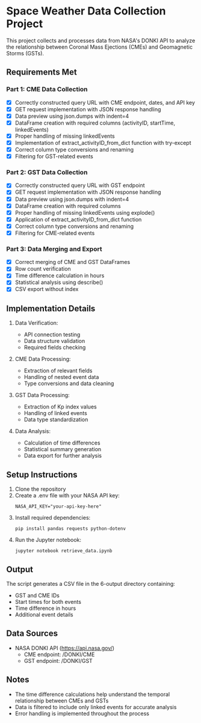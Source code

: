 # Space Weather Data Collection Project

This project collects and processes data from NASA's DONKI API to analyze the relationship between Coronal Mass Ejections (CMEs) and Geomagnetic Storms (GSTs).

## Requirements Met

### Part 1: CME Data Collection
- [x] Correctly constructed query URL with CME endpoint, dates, and API key
- [x] GET request implementation with JSON response handling
- [x] Data preview using json.dumps with indent=4
- [x] DataFrame creation with required columns (activityID, startTime, linkedEvents)
- [x] Proper handling of missing linkedEvents
- [x] Implementation of extract_activityID_from_dict function with try-except
- [x] Correct column type conversions and renaming
- [x] Filtering for GST-related events

### Part 2: GST Data Collection
- [x] Correctly constructed query URL with GST endpoint
- [x] GET request implementation with JSON response handling
- [x] Data preview using json.dumps with indent=4
- [x] DataFrame creation with required columns
- [x] Proper handling of missing linkedEvents using explode()
- [x] Application of extract_activityID_from_dict function
- [x] Correct column type conversions and renaming
- [x] Filtering for CME-related events

### Part 3: Data Merging and Export
- [x] Correct merging of CME and GST DataFrames
- [x] Row count verification
- [x] Time difference calculation in hours
- [x] Statistical analysis using describe()
- [x] CSV export without index

## Implementation Details

1. Data Verification:
   - API connection testing
   - Data structure validation
   - Required fields checking

2. CME Data Processing:
   - Extraction of relevant fields
   - Handling of nested event data
   - Type conversions and data cleaning

3. GST Data Processing:
   - Extraction of Kp index values
   - Handling of linked events
   - Data type standardization

4. Data Analysis:
   - Calculation of time differences
   - Statistical summary generation
   - Data export for further analysis

## Setup Instructions

1. Clone the repository
2. Create a .env file with your NASA API key:
   ```
   NASA_API_KEY="your-api-key-here"
   ```
3. Install required dependencies:
   ```
   pip install pandas requests python-dotenv
   ```
4. Run the Jupyter notebook:
   ```
   jupyter notebook retrieve_data.ipynb
   ```

## Output

The script generates a CSV file in the 6-output directory containing:
- GST and CME IDs
- Start times for both events
- Time difference in hours
- Additional event details

## Data Sources

- NASA DONKI API (https://api.nasa.gov/)
  - CME endpoint: /DONKI/CME
  - GST endpoint: /DONKI/GST

## Notes

- The time difference calculations help understand the temporal relationship between CMEs and GSTs
- Data is filtered to include only linked events for accurate analysis
- Error handling is implemented throughout the process
